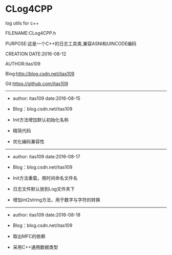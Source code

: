 # CLog4CPP
log utils for c++

FILENAME:CLog4CPP.h

PURPOSE:这是一个C++的日志工具类,兼容ASNI和UINCODE编码

CREATION DATE:2016-08-12

AUTHOR:itas109

Blog:http://blog.csdn.net/itas109

Git:https://github.com/itas109

----------------------------------------------------
*  author: itas109  date:2016-08-15
*  Blog：blog.csdn.net/itas109

*  Init方法增加默认初始化名称
*  精简代码
*  优化编码兼容性

----------------------------------------------------
* author: itas109  date:2016-08-17
* Blog：blog.csdn.net/itas109

* Init方法重载，用时间命名文件名
* 日志文件默认放到Log文件夹下
* 增加int2string方法，用于数字与字符的转换

----------------------------------------------------
* author: itas109  date:2016-08-18
* Blog：blog.csdn.net/itas109

* 取出MFC的依赖
* 采用C++通用数据类型



